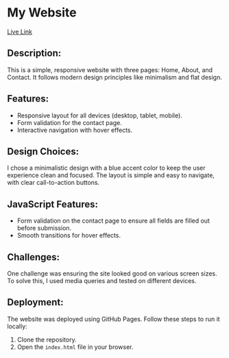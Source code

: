 # My Website
[Live Link](https://jovial-piroshki-08a498.netlify.app/about)

## Description:
This is a simple, responsive website with three pages: Home, About, and Contact. It follows modern design principles like minimalism and flat design.

## Features:
- Responsive layout for all devices (desktop, tablet, mobile).
- Form validation for the contact page.
- Interactive navigation with hover effects.

## Design Choices:
I chose a minimalistic design with a blue accent color to keep the user experience clean and focused. The layout is simple and easy to navigate, with clear call-to-action buttons.

## JavaScript Features:
- Form validation on the contact page to ensure all fields are filled out before submission.
- Smooth transitions for hover effects.

## Challenges:
One challenge was ensuring the site looked good on various screen sizes. To solve this, I used media queries and tested on different devices.

## Deployment:
The website was deployed using GitHub Pages. Follow these steps to run it locally:
1. Clone the repository.
2. Open the `index.html` file in your browser.
